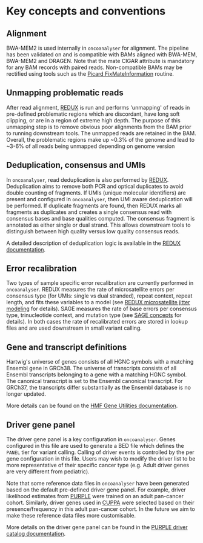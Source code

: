 # Key concepts and conventions

## Alignment

BWA-MEM2 is used internally in `oncoanalyser` for alignment. The pipeline has been validated on and is compatible with
BAMs aligned with BWA-MEM, BWA-MEM2 and DRAGEN. Note that the mate CIGAR attribute is mandatory for any BAM records with
paired reads. Non-compatible BAMs may be rectified using tools such as the [Picard
FixMateInformation](https://gatk.broadinstitute.org/hc/en-us/articles/360036713471-FixMateInformation-Picard) routine.

## Unmapping problematic reads

After read alignment, [REDUX](https://github.com/hartwigmedical/hmftools/tree/master/redux) is run and performs
'unmapping' of reads in pre-defined problematic regions which are discordant, have long soft clipping, or are in a
region of extreme high depth. The purpose of this unmapping step is to remove obvious poor alignments from the BAM prior
to running downstream tools. The unmapped reads are retained in the BAM. Overall, the problematic regions make up ~0.3%
of the genome and lead to ~3-6% of all reads being unmapped depending on genome version

## Deduplication, consensus and UMIs

In `oncoanalyser`, read deduplication is also performed by
[REDUX](https://github.com/hartwigmedical/hmftools/tree/master/redux). Deduplication aims to remove both PCR and
optical duplicates to avoid double counting of fragments. If UMIs (unique molecular identifiers) are present and
configured in `oncoanalyser`, then UMI aware deduplication will be performed. If duplicate fragments are found, then
REDUX marks all fragments as duplicates and creates a single consensus read with consensus bases and base qualities
computed. The consensus fragment is annotated as either single or dual strand. This allows downstream tools to
distinguish between high quality versus low quality consensus reads.

A detailed description of deduplication logic is available in the [REDUX
documentation](https://github.com/hartwigmedical/hmftools/tree/master/redux#deduplication).

## Error recalibration

Two types of sample specific error recalibration are currently performed in `oncoanalyser`. REDUX measures the rate of
microsatellite errors per consensus type (for UMIs: single vs dual stranded), repeat context, repeat length, and fits
these variables to a model (see [REDUX microsatellite jitter
modeling](https://github.com/hartwigmedical/hmftools/tree/master/redux#microsatellite-jitter-modelling) for details).
SAGE measures the rate of base errors per consensus type, trinucleotide context, and mutation type (see [SAGE
concepts](https://github.com/hartwigmedical/hmftools/tree/master/sage#key-concepts-in-sage) for details). In both cases
the rate of recalibrated errors are stored in lookup files and are used downstream in small variant calling.

## Gene and transcript definitions

Hartwig's universe of genes consists of all HGNC symbols with a matching Ensembl gene in GRCh38. The universe of
transcripts consists of all Ensembl transcripts belonging to a gene with a matching HGNC symbol. The canonical
transcript is set to the Ensembl canonical transcript. For GRCh37, the transcripts differ substantially as the Ensembl
database is no longer updated.

More details can be found on the [HMF Gene Utilities
documentation](https://github.com/hartwigmedical/hmftools/tree/master/gene-utils#overview-of-gene-configuration).

## Driver gene panel

The driver gene panel is a key configuration in `oncoanalyser`. Genes configured in this file are used to generate a BED
file which defines the `PANEL` tier for variant calling. Calling of driver events is controlled by the per gene
configuration in this file. Users may wish to modify the driver list to be more representative of their specific cancer
type (e.g. Adult driver genes are very different from pediatric).

Note that some reference data files in `oncoanalyser` have been generated based on the default pre-defined driver gene
panel. For example, driver likelihood estimates from
[PURPLE](https://github.com/hartwigmedical/hmftools/blob/master/purple/DriverCatalog.md#gene-driver-likelihood) were
trained on an adult pan-cancer cohort. Similarly, driver genes used in
[CUPPA](https://github.com/hartwigmedical/hmftools/tree/master/cuppa) were selected based on their presence/frequency in
this adult pan-cancer cohort. In the future we aim to make these reference data files more customisable.

More details on the driver gene panel can be found in the [PURPLE driver catalog
documentation](https://github.com/hartwigmedical/hmftools/blob/master/purple/DriverCatalog.md).
